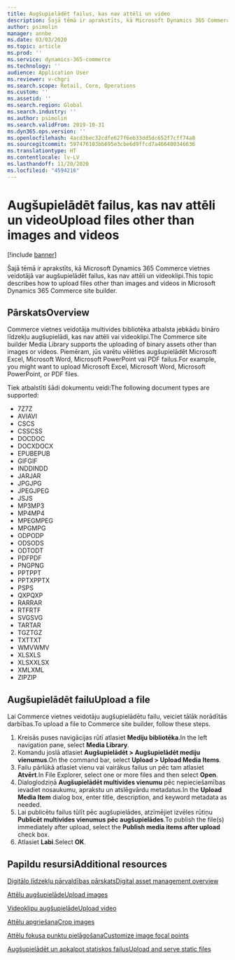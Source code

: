 ```yaml
---
title: Augšupielādēt failus, kas nav attēli un video
description: Šajā tēmā ir aprakstīts, kā Microsoft Dynamics 365 Commerce vietnes veidotājā var augšupielādēt bināros failus, kas nav attēli un videoklipi.
author: psimolin
manager: annbe
ms.date: 03/03/2020
ms.topic: article
ms.prod: ''
ms.service: dynamics-365-commerce
ms.technology: ''
audience: Application User
ms.reviewer: v-chgri
ms.search.scope: Retail, Core, Operations
ms.custom: ''
ms.assetid: ''
ms.search.region: Global
ms.search.industry: ''
ms.author: psimolin
ms.search.validFrom: 2019-10-31
ms.dyn365.ops.version: ''
ms.openlocfilehash: 4acd3bec32cdfe627f6eb33dd5dc652f7cff74a8
ms.sourcegitcommit: 597476103bb695e3cbe6d9ffcd7a466400346636
ms.translationtype: HT
ms.contentlocale: lv-LV
ms.lasthandoff: 11/20/2020
ms.locfileid: "4594216"
---
```

# <a name="upload-files-other-than-images-and-videos"></a><span data-ttu-id="f9cf0-103">Augšupielādēt failus, kas nav attēli un video</span><span class="sxs-lookup"><span data-stu-id="f9cf0-103">Upload files other than images and videos</span></span>

[!include [banner](includes/banner.md)]

<span data-ttu-id="f9cf0-104">Šajā tēmā ir aprakstīts, kā Microsoft Dynamics 365 Commerce vietnes veidotājā var augšupielādēt failus, kas nav attēli un videoklipi.</span><span class="sxs-lookup"><span data-stu-id="f9cf0-104">This topic describes how to upload files other than images and videos in Microsoft Dynamics 365 Commerce site builder.</span></span>

## <a name="overview"></a><span data-ttu-id="f9cf0-105">Pārskats</span><span class="sxs-lookup"><span data-stu-id="f9cf0-105">Overview</span></span>

<span data-ttu-id="f9cf0-106">Commerce vietnes veidotāja multivides bibliotēka atbalsta jebkādu bināro līdzekļu augšupielādi, kas nav attēli vai videoklipi.</span><span class="sxs-lookup"><span data-stu-id="f9cf0-106">The Commerce site builder Media Library supports the uploading of binary assets other than images or videos.</span></span> <span data-ttu-id="f9cf0-107">Piemēram, jūs varētu vēlēties augšupielādēt Microsoft Excel, Microsoft Word, Microsoft PowerPoint vai PDF failus.</span><span class="sxs-lookup"><span data-stu-id="f9cf0-107">For example, you might want to upload Microsoft Excel, Microsoft Word, Microsoft PowerPoint, or PDF files.</span></span>

<span data-ttu-id="f9cf0-108">Tiek atbalstīti šādi dokumentu veidi:</span><span class="sxs-lookup"><span data-stu-id="f9cf0-108">The following document types are supported:</span></span>
- <span data-ttu-id="f9cf0-109">7Z</span><span class="sxs-lookup"><span data-stu-id="f9cf0-109">7Z</span></span>
- <span data-ttu-id="f9cf0-110">AVI</span><span class="sxs-lookup"><span data-stu-id="f9cf0-110">AVI</span></span>
- <span data-ttu-id="f9cf0-111">CS</span><span class="sxs-lookup"><span data-stu-id="f9cf0-111">CS</span></span>
- <span data-ttu-id="f9cf0-112">CSS</span><span class="sxs-lookup"><span data-stu-id="f9cf0-112">CSS</span></span>
- <span data-ttu-id="f9cf0-113">DOC</span><span class="sxs-lookup"><span data-stu-id="f9cf0-113">DOC</span></span>
- <span data-ttu-id="f9cf0-114">DOCX</span><span class="sxs-lookup"><span data-stu-id="f9cf0-114">DOCX</span></span>
- <span data-ttu-id="f9cf0-115">EPUB</span><span class="sxs-lookup"><span data-stu-id="f9cf0-115">EPUB</span></span>
- <span data-ttu-id="f9cf0-116">GIF</span><span class="sxs-lookup"><span data-stu-id="f9cf0-116">GIF</span></span>
- <span data-ttu-id="f9cf0-117">INDD</span><span class="sxs-lookup"><span data-stu-id="f9cf0-117">INDD</span></span>
- <span data-ttu-id="f9cf0-118">JAR</span><span class="sxs-lookup"><span data-stu-id="f9cf0-118">JAR</span></span>
- <span data-ttu-id="f9cf0-119">JPG</span><span class="sxs-lookup"><span data-stu-id="f9cf0-119">JPG</span></span>
- <span data-ttu-id="f9cf0-120">JPEG</span><span class="sxs-lookup"><span data-stu-id="f9cf0-120">JPEG</span></span>
- <span data-ttu-id="f9cf0-121">JS</span><span class="sxs-lookup"><span data-stu-id="f9cf0-121">JS</span></span>
- <span data-ttu-id="f9cf0-122">MP3</span><span class="sxs-lookup"><span data-stu-id="f9cf0-122">MP3</span></span>
- <span data-ttu-id="f9cf0-123">MP4</span><span class="sxs-lookup"><span data-stu-id="f9cf0-123">MP4</span></span>
- <span data-ttu-id="f9cf0-124">MPEG</span><span class="sxs-lookup"><span data-stu-id="f9cf0-124">MPEG</span></span>
- <span data-ttu-id="f9cf0-125">MPG</span><span class="sxs-lookup"><span data-stu-id="f9cf0-125">MPG</span></span>
- <span data-ttu-id="f9cf0-126">ODP</span><span class="sxs-lookup"><span data-stu-id="f9cf0-126">ODP</span></span>
- <span data-ttu-id="f9cf0-127">ODS</span><span class="sxs-lookup"><span data-stu-id="f9cf0-127">ODS</span></span>
- <span data-ttu-id="f9cf0-128">ODT</span><span class="sxs-lookup"><span data-stu-id="f9cf0-128">ODT</span></span>
- <span data-ttu-id="f9cf0-129">PDF</span><span class="sxs-lookup"><span data-stu-id="f9cf0-129">PDF</span></span>
- <span data-ttu-id="f9cf0-130">PNG</span><span class="sxs-lookup"><span data-stu-id="f9cf0-130">PNG</span></span>
- <span data-ttu-id="f9cf0-131">PPT</span><span class="sxs-lookup"><span data-stu-id="f9cf0-131">PPT</span></span>
- <span data-ttu-id="f9cf0-132">PPTX</span><span class="sxs-lookup"><span data-stu-id="f9cf0-132">PPTX</span></span>
- <span data-ttu-id="f9cf0-133">PS</span><span class="sxs-lookup"><span data-stu-id="f9cf0-133">PS</span></span>
- <span data-ttu-id="f9cf0-134">QXP</span><span class="sxs-lookup"><span data-stu-id="f9cf0-134">QXP</span></span>
- <span data-ttu-id="f9cf0-135">RAR</span><span class="sxs-lookup"><span data-stu-id="f9cf0-135">RAR</span></span>
- <span data-ttu-id="f9cf0-136">RTF</span><span class="sxs-lookup"><span data-stu-id="f9cf0-136">RTF</span></span>
- <span data-ttu-id="f9cf0-137">SVG</span><span class="sxs-lookup"><span data-stu-id="f9cf0-137">SVG</span></span>
- <span data-ttu-id="f9cf0-138">TAR</span><span class="sxs-lookup"><span data-stu-id="f9cf0-138">TAR</span></span>
- <span data-ttu-id="f9cf0-139">TGZ</span><span class="sxs-lookup"><span data-stu-id="f9cf0-139">TGZ</span></span>
- <span data-ttu-id="f9cf0-140">TXT</span><span class="sxs-lookup"><span data-stu-id="f9cf0-140">TXT</span></span>
- <span data-ttu-id="f9cf0-141">WMV</span><span class="sxs-lookup"><span data-stu-id="f9cf0-141">WMV</span></span>
- <span data-ttu-id="f9cf0-142">XLS</span><span class="sxs-lookup"><span data-stu-id="f9cf0-142">XLS</span></span>
- <span data-ttu-id="f9cf0-143">XLSX</span><span class="sxs-lookup"><span data-stu-id="f9cf0-143">XLSX</span></span>
- <span data-ttu-id="f9cf0-144">XML</span><span class="sxs-lookup"><span data-stu-id="f9cf0-144">XML</span></span>
- <span data-ttu-id="f9cf0-145">ZIP</span><span class="sxs-lookup"><span data-stu-id="f9cf0-145">ZIP</span></span>

## <a name="upload-a-file"></a><span data-ttu-id="f9cf0-146">Augšupielādēt failu</span><span class="sxs-lookup"><span data-stu-id="f9cf0-146">Upload a file</span></span>

<span data-ttu-id="f9cf0-147">Lai Commerce vietnes veidotāju augšupielādētu failu, veiciet tālāk norādītās darbības.</span><span class="sxs-lookup"><span data-stu-id="f9cf0-147">To upload a file to Commerce site builder, follow these steps.</span></span>

1. <span data-ttu-id="f9cf0-148">Kreisās puses navigācijas rūtī atlasiet **Mediju bibliotēka**.</span><span class="sxs-lookup"><span data-stu-id="f9cf0-148">In the left navigation pane, select **Media Library**.</span></span>
1. <span data-ttu-id="f9cf0-149">Komandu joslā atlasiet **Augšupielādēt \> Augšupielādēt mediju vienumus**.</span><span class="sxs-lookup"><span data-stu-id="f9cf0-149">On the command bar, select **Upload \> Upload Media Items**.</span></span>
1. <span data-ttu-id="f9cf0-150">Failu pārlūkā atlasiet vienu vai vairākus failus un pēc tam atlasiet **Atvērt**.</span><span class="sxs-lookup"><span data-stu-id="f9cf0-150">In File Explorer, select one or more files and then select **Open**.</span></span>
1. <span data-ttu-id="f9cf0-151">Dialoglodziņā **Augšupielādēt multivides vienumu** pēc nepieciešamības ievadiet nosaukumu, aprakstu un atslēgvārdu metadatus.</span><span class="sxs-lookup"><span data-stu-id="f9cf0-151">In the **Upload Media Item** dialog box, enter title, description, and keyword metadata as needed.</span></span>
1. <span data-ttu-id="f9cf0-152">Lai publicētu failus tūlīt pēc augšupielādes, atzīmējiet izvēles rūtiņu **Publicēt multivides vienumus pēc augšupielādes**.</span><span class="sxs-lookup"><span data-stu-id="f9cf0-152">To publish the file(s) immediately after upload, select the **Publish media items after upload** check box.</span></span>
1. <span data-ttu-id="f9cf0-153">Atlasiet **Labi**.</span><span class="sxs-lookup"><span data-stu-id="f9cf0-153">Select **OK**.</span></span>

## <a name="additional-resources"></a><span data-ttu-id="f9cf0-154">Papildu resursi</span><span class="sxs-lookup"><span data-stu-id="f9cf0-154">Additional resources</span></span>

[<span data-ttu-id="f9cf0-155">Digitālo līdzekļu pārvaldības pārskats</span><span class="sxs-lookup"><span data-stu-id="f9cf0-155">Digital asset management overview</span></span>](dam-overview.md)

[<span data-ttu-id="f9cf0-156">Attēlu augšupielāde</span><span class="sxs-lookup"><span data-stu-id="f9cf0-156">Upload images</span></span>](dam-upload-images.md)

[<span data-ttu-id="f9cf0-157">Videoklipu augšupielāde</span><span class="sxs-lookup"><span data-stu-id="f9cf0-157">Upload video</span></span>](dam-upload-video.md)

[<span data-ttu-id="f9cf0-158">Attēlu apgriešana</span><span class="sxs-lookup"><span data-stu-id="f9cf0-158">Crop images</span></span>](dam-crop-images.md)

[<span data-ttu-id="f9cf0-159">Attēlu fokusa punktu pielāgošana</span><span class="sxs-lookup"><span data-stu-id="f9cf0-159">Customize image focal points</span></span>](dam-custom-focal-point.md)

[<span data-ttu-id="f9cf0-160">Augšupielādēt un apkalpot statiskos failus</span><span class="sxs-lookup"><span data-stu-id="f9cf0-160">Upload and serve static files</span></span>](upload-serve-static-files.md)
